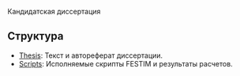 Кандидатская диссертация

## Структура
* [Thesis](Thesis): Текст и автореферат диссертации.
* [Scripts](Scripts): Исполняемые скрипты FESTIM и результаты расчетов.